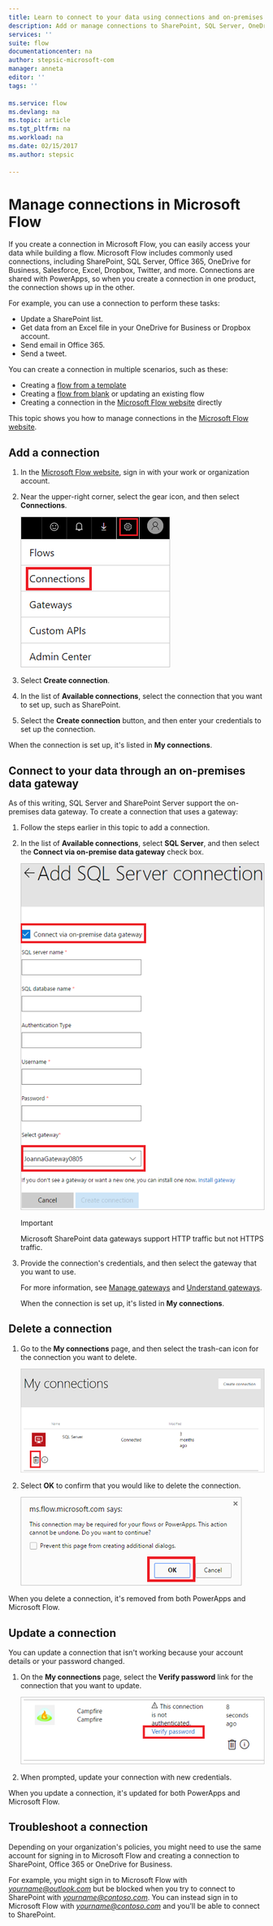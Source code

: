 ```yaml
---
title: Learn to connect to your data using connections and on-premises data gateways | Microsoft Docs
description: Add or manage connections to SharePoint, SQL Server, OneDrive for Business, Salesforce, Office 365, OneDrive, Dropbox, Twitter, Google Drive, and more
services: ''
suite: flow
documentationcenter: na
author: stepsic-microsoft-com
manager: anneta
editor: ''
tags: ''

ms.service: flow
ms.devlang: na
ms.topic: article
ms.tgt_pltfrm: na
ms.workload: na
ms.date: 02/15/2017
ms.author: stepsic

---
```

# Manage connections in Microsoft Flow
If you create a connection in Microsoft Flow, you can easily access your data while building a flow. Microsoft Flow includes commonly used connections, including SharePoint, SQL Server, Office 365, OneDrive for Business, Salesforce, Excel, Dropbox, Twitter, and more. Connections are shared with PowerApps, so when you create a connection in one product, the connection shows up in the other.

For example, you can use a connection to perform these tasks:

* Update a SharePoint list.
* Get data from an Excel file in your OneDrive for Business or Dropbox account.
* Send email in Office 365.
* Send a tweet.

You can create a connection in multiple scenarios, such as these:

* Creating a [flow from a template](get-started-logic-template.md)
* Creating a [flow from blank](get-started-logic-flow.md) or updating an existing flow
* Creating a connection in the [Microsoft Flow website][1] directly

This topic shows you how to manage connections in the [Microsoft Flow website][1].

## Add a connection
1. In the [Microsoft Flow website][1], sign in with your work or organization account.
2. Near the upper-right corner, select the gear icon, and then select **Connections**.
   
    ![Select connections](./media/add-manage-connections/connections-menu.png)
3. Select **Create connection**.
4. In the list of **Available connections**, select the connection that you want to set up, such as SharePoint.
5. Select the **Create connection** button, and then enter your credentials to set up the connection.

When the connection is set up, it's listed in **My connections**.

## Connect to your data through an on-premises data gateway
As of this writing, SQL Server and SharePoint Server support the on-premises data gateway. To create a connection that uses a gateway:

1. Follow the steps earlier in this topic to add a connection.
2. In the list of **Available connections**, select **SQL Server**, and then select the **Connect via on-premise data gateway** check box.
   
    ![Select gateway](./media/add-manage-connections/select-gateway.png)
   
   > [!IMPORTANT]
   > Microsoft SharePoint data gateways support HTTP traffic but not HTTPS traffic.
   > 
   > 
3. Provide the connection's credentials, and then select the gateway that you want to use.
   
    For more information, see [Manage gateways](gateway-manage.md) and [Understand gateways](gateway-reference.md).
   
    When the connection is set up, it's listed in **My connections**.

## Delete a connection
1. Go to the **My connections** page, and then select the trash-can icon for the connection you want to delete.
   
    ![Delete connection](./media/add-manage-connections/delete-connection.png)
2. Select **OK** to confirm that you would like to delete the connection.
   
    ![Confirm deletion](./media/add-manage-connections/delete-confirmation.png)

When you delete a connection, it's removed from both PowerApps and Microsoft Flow.

## Update a connection
You can update a connection that isn't working because your account details or your password changed.

1. On the **My connections** page, select the **Verify password** link for the connection that you want to update.
   
    ![Verify password](./media/add-manage-connections/verify-password.png)
2. When prompted, update your connection with new credentials.

When you update a connection, it's updated for both PowerApps and Microsoft Flow.

## Troubleshoot a connection
Depending on your organization's policies, you might need to use the same account for signing in to Microsoft Flow and creating a connection to SharePoint, Office 365 or OneDrive for Business.

For example, you might sign in to Microsoft Flow with *yourname@outlook.com* but be blocked when you try to connect to SharePoint with *yourname@contoso.com*. You can instead sign in to Microsoft Flow with *yourname@contoso.com* and you'll be able to connect to SharePoint.

<!--Reference links in article-->
[1]: https://flow.microsoft.com
